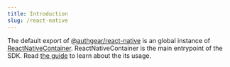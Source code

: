 ```yaml
---
title: Introduction
slug: /react-native
---
```


The default export of [@authgear/react-native](react-native/modules) is an global instance of [ReactNativeContainer](react-native/classes/ReactNativeContainer). ReactNativeContainer is the main entrypoint of the SDK. Read [the guide](https://docs.authgear.com/get-started/react-native) to learn about the its usage.
